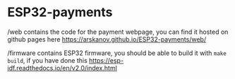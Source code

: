 # ESP32-payments

/web contains the code for the payment webpage, you can find it hosted on github pages here https://arskanov.github.io/ESP32-payments/web/

/firmware contains ESP32 firmware, you should be able to build it with `make build`, if you have done this https://esp-idf.readthedocs.io/en/v2.0/index.html

